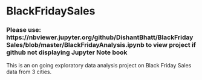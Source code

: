 # BlackFridaySales

<h3> Please use: https://nbviewer.jupyter.org/github/DishantBhatt/BlackFridaySales/blob/master/BlackFridayAnalysis.ipynb to view project
if github not displaying Jupyter Note book </h3>

<p> This is an on going exploratory data analysis project on Black Friday Sales data from 3 cities. </p>
